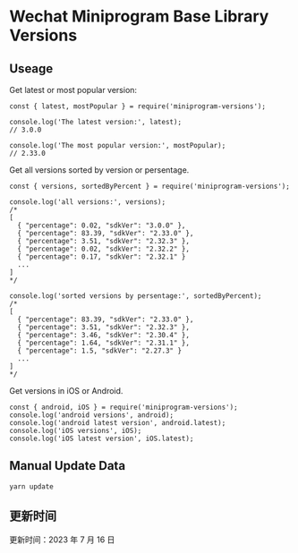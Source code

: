 
# Wechat Miniprogram Base Library Versions

## Useage

Get latest or most popular version:

```;
const { latest, mostPopular } = require('miniprogram-versions');

console.log('The latest version:', latest);
// 3.0.0

console.log('The most popular version:', mostPopular);
// 2.33.0

```

Get all versions sorted by version or persentage.

```
const { versions, sortedByPercent } = require('miniprogram-versions');

console.log('all versions:', versions);
/*
[
  { "percentage": 0.02, "sdkVer": "3.0.0" },
  { "percentage": 83.39, "sdkVer": "2.33.0" },
  { "percentage": 3.51, "sdkVer": "2.32.3" },
  { "percentage": 0.02, "sdkVer": "2.32.2" },
  { "percentage": 0.17, "sdkVer": "2.32.1" }
  ...
]
*/

console.log('sorted versions by persentage:', sortedByPercent);
/*
[
  { "percentage": 83.39, "sdkVer": "2.33.0" },
  { "percentage": 3.51, "sdkVer": "2.32.3" },
  { "percentage": 3.46, "sdkVer": "2.30.4" },
  { "percentage": 1.64, "sdkVer": "2.31.1" },
  { "percentage": 1.5, "sdkVer": "2.27.3" }
  ...
]
*/
```

Get versions in iOS or Android.

```
const { android, iOS } = require('miniprogram-versions');
console.log('android versions', android);
console.log('android latest version', android.latest);
console.log('iOS versions', iOS);
console.log('iOS latest version', iOS.latest);
```

## Manual Update Data

```
yarn update
```

## 更新时间

更新时间：2023 年 7 月 16 日
